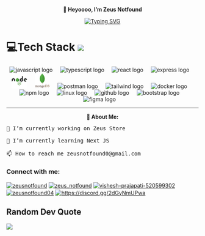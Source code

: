 <p align="center">
  <strong>
    👋 Heyoooo, I’m Zeus Notfound
  </strong>
</p>


<p align="center">
	<a href="https://git.io/typing-svg"><img src="https://readme-typing-svg.herokuapp.com?font=Fira+Code&duration=3000&pause=500&center=true&vCenter=true&width=420&height=45&lines=Developer+and+enthusiast;Scripting+%7C+Deployment+%7C+Pentesting;Always+learning+new+technologies" alt="Typing SVG" /></a>

# 💻Tech Stack <img src = "https://media2.giphy.com/media/QssGEmpkyEOhBCb7e1/giphy.gif?cid=ecf05e47a0n3gi1bfqntqmob8g9aid1oyj2wr3ds3mg700bl&rid=giphy.gif" width = 32px>


###

<div align="center">
  <img src="https://cdn.jsdelivr.net/gh/devicons/devicon/icons/javascript/javascript-original.svg" height="40" alt="javascript logo"  />
  <img width="12" />
  <img src="https://cdn.jsdelivr.net/gh/devicons/devicon/icons/typescript/typescript-original.svg" height="40" alt="typescript logo"  />
  <img width="12" />
  <img src="https://cdn.jsdelivr.net/gh/devicons/devicon/icons/react/react-original.svg" height="40" alt="react logo"  />
  <img width="12" />
  <img src="https://www.peanutsquare.com/wp-content/uploads/2024/04/Express.png" height="40" alt="express logo"  />
  <img width="12" />
  <img src="https://raw.githubusercontent.com/devicons/devicon/master/icons/nodejs/nodejs-original-wordmark.svg" height="40" alt="node logo"  />
  <img width="12" />
  <img src="https://raw.githubusercontent.com/devicons/devicon/master/icons/mongodb/mongodb-original-wordmark.svg" height="40" alt="mongo logo"  />
  <img width="12" />
  <img src="https://www.vectorlogo.zone/logos/getpostman/getpostman-icon.svg" height="40" alt="postman logo"  />
  <img width="12" />
  <img src="https://www.vectorlogo.zone/logos/tailwindcss/tailwindcss-icon.svg" height="40" alt="tailwind logo"  />
  <img width="12" />
  <img src="https://cdn.jsdelivr.net/gh/devicons/devicon/icons/docker/docker-original.svg" height="40" alt="docker logo"  />
  <img width="12" />
  <img src="https://cdn.jsdelivr.net/gh/devicons/devicon/icons/npm/npm-original-wordmark.svg" height="40" alt="npm logo"  />
  <img width="12" />
  <img src="https://cdn.jsdelivr.net/gh/devicons/devicon/icons/linux/linux-original.svg" height="40" alt="linux logo"  />
  <img width="12" />
  <img src="https://upload.wikimedia.org/wikipedia/commons/thumb/3/3f/Git_icon.svg/2048px-Git_icon.svg.png" height="40" alt="github logo"  />
  <img width="12" />
  <img src="https://cdn.jsdelivr.net/gh/devicons/devicon/icons/bootstrap/bootstrap-original.svg" height="40" alt="bootstrap logo"  />
  <img width="12" />
  <img src="https://cdn.jsdelivr.net/gh/devicons/devicon/icons/figma/figma-original.svg" height="40" alt="figma logo"  />
  <img width="12" />
</div>

 
 -----



<p align="center">
  <strong>
💫 About Me:
  </strong>
</p>

<pre>
🔭 I’m currently working on Zeus Store

🌱 I’m currently learning Next JS

📫 How to reach me zeusnotfound0@gmail.com
</pre>


<h3 align="left">Connect with me:</h3>
<p align="left">
<a href="https://dev.to/zeusnotfound1" target="blank"><img align="center" src="https://raw.githubusercontent.com/rahuldkjain/github-profile-readme-generator/master/src/images/icons/Social/devto.svg" alt="zeusnotfound" height="30" width="40" /></a>
<a href="https://twitter.com/zeus_notfound" target="blank"><img align="center" src="https://raw.githubusercontent.com/rahuldkjain/github-profile-readme-generator/master/src/images/icons/Social/twitter.svg" alt="zeus_notfound" height="30" width="40" /></a>
<a href="https://linkedin.com/in/vishesh-prajapati-520599302" target="blank"><img align="center" src="https://raw.githubusercontent.com/rahuldkjain/github-profile-readme-generator/master/src/images/icons/Social/linked-in-alt.svg" alt="vishesh-prajapati-520599302" height="30" width="40" /></a>
<a href="https://instagram.com/zeusnotfound04" target="blank"><img align="center" src="https://raw.githubusercontent.com/rahuldkjain/github-profile-readme-generator/master/src/images/icons/Social/instagram.svg" alt="zeusnotfound04" height="30" width="40" /></a>
<a href="https://discord.gg/https://discord.gg/2dGyNmUPwa" target="blank"><img align="center" src="https://raw.githubusercontent.com/rahuldkjain/github-profile-readme-generator/master/src/images/icons/Social/discord.svg" alt="https://discord.gg/2dGyNmUPwa" height="30" width="40" /></a>
</p>








## Random Dev Quote
![](https://quotes-github-readme.vercel.app/api?type=vertical&theme=radical)


